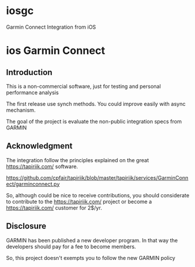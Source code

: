 iosgc
=====

Garmin Connect Integration from iOS

# ios Garmin Connect

## Introduction

This is a non-commercial software, just for testing and personal performance analysis

The first release use synch methods. You could improve easily with async mechanism.

The goal of the project is evaluate the non-public integration specs from GARMIN

## Acknowledgment

The integration follow the principles explained on the great https://tapiriik.com/ software.

https://github.com/cpfair/tapiriik/blob/master/tapiriik/services/GarminConnect/garminconnect.py

So, although could be nice to receive contributions, you should considerate to contribute to the https://tapiriik.com/ project or become a https://tapiriik.com/ customer for 2$/yr.

## Disclosure

GARMIN has been published a new developer program. In that way the developers should pay for a fee to become members. 

So, this project doesn't exempts you to follow the new GARMIN policy
